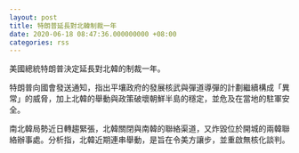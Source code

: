 ```yaml
---
layout: post
title: 特朗普延長對北韓制裁一年
date: 2020-06-18 08:47:36.000000000 +08:00
categories: rss
---
```


美國總統特朗普決定延長對北韓的制裁一年。

特朗普向國會發送通知，指出平壤政府的發展核武與彈道導彈的計劃繼續構成「異常」的威脅，加上北韓的舉動與政策破壞朝鮮半島的穩定，並危及在當地的駐軍安全。

南北韓局勢近日轉趨緊張，北韓關閉與南韓的聯絡渠道，又炸毀位於開城的兩韓聯絡辦事處。分析指，北韓近期連串舉動，是旨在令美方讓步，並重啟無核化談判。
